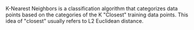 K-Nearest Neighbors is a classification algorithm that categorizes data points based on the categories of the K "Closest" training data points. This idea of "closest" usually refers to L2 Euclidean distance.

